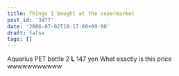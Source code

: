 ```yaml
---
title: Things I bought at the supermarket
post_id: '3477'
date: '2006-07-02T18:17:00+09:00'
draft: false
tags: []
---
```


Aquarius PET bottle 2 **L** 147 yen What exactly is this price wwwwwwwwwww